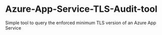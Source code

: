 # Azure-App-Service-TLS-Audit-tool
Simple tool to query the enforced minimum TLS version of an Azure App Service

